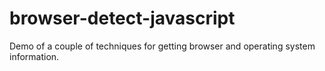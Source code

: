browser-detect-javascript
=========================

Demo of a couple of techniques for getting browser and operating system information.
